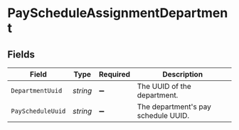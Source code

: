 # PayScheduleAssignmentDepartment


## Fields

| Field                               | Type                                | Required                            | Description                         |
| ----------------------------------- | ----------------------------------- | ----------------------------------- | ----------------------------------- |
| `DepartmentUuid`                    | *string*                            | :heavy_minus_sign:                  | The UUID of the department.         |
| `PayScheduleUuid`                   | *string*                            | :heavy_minus_sign:                  | The department's pay schedule UUID. |